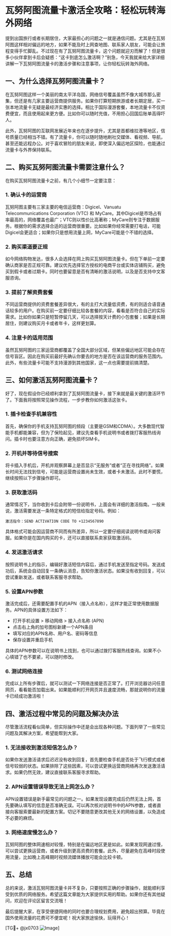 # 瓦努阿图流量卡激活全攻略：轻松玩转海外网络

提到出国旅行或者长期居住，大家最担心的问题之一就是通信问题。尤其是在瓦努阿图这样相对偏远的地方，如果不能及时上网查地图、联系家人朋友，可能会让旅程变得手忙脚乱。不过现在有了瓦努阿图流量卡，这个问题就迎刃而解了！但是很多小伙伴拿到卡后会疑惑：“这卡到底怎么激活啊？”别急，今天我就来给大家详细讲解一下瓦努阿图流量卡的激活步骤和注意事项，让你轻松玩转海外网络。

## 一、为什么选择瓦努阿图流量卡？

在瓦努阿图这样一个美丽的南太平洋岛国，网络信号覆盖虽然不像大城市那么密集，但还是有几家主要运营商提供服务。如果你打算短期旅游或者长期定居，买一张本地流量卡无疑是最经济实惠的选择。相比于国际漫游套餐，本地流量卡不仅资费便宜，而且使用起来更方便。比如你可以随时充值，不用担心回国后账单高得吓人。

此外，瓦努阿图的互联网发展近年来也在逐步提升，尤其是首都维拉港等地区，信号质量已经相当不错。有了流量卡，你可以随时随地刷社交媒体、看视频、导航，甚至还能远程办公。对于喜欢冒险的朋友来说，即使深入偏远地区探险，也能通过流量卡与外界保持联系。

## 二、购买瓦努阿图流量卡需要注意什么？

在购买瓦努阿图流量卡之前，有几个小细节一定要注意：

### 1. 确认卡的运营商
瓦努阿图主要有三家主要的电信运营商：Digicel、Vanuatu Telecommunications Corporation (VTC) 和 MyCare。其中Digicel是市场占有率最高的，网络覆盖也最广；VTC则以性价比高著称；MyCare则专注于数据服务。根据你的需求选择合适的运营商很重要。比如如果你经常需要打电话，可能Digicel会更适合；如果你只是想用流量上网，MyCare可能是个不错的选择。

### 2. 购买渠道要正规
如今网络购物发达，很多人会选择在网上购买瓦努阿图流量卡。但在下单前一定要确认商家是否正规可靠。建议优先选择官方授权的电商平台或实体店铺购买，避免买到假卡或者过期卡。同时也要留意是否有清晰的激活说明，以及是否支持中文客服咨询。

### 3. 提前了解资费套餐
不同运营商提供的资费套餐差异很大，有的主打大流量低资费，有的则适合语音通话较多的用户。在购买前一定要仔细比较各套餐的内容，看看是否符合自己的实际需求。比如你如果只是短暂停留几天，可以选择按天计费的小包套餐；如果是长期居住，则建议购买月卡或者年卡，这样更划算。

### 4. 注意卡的适用范围
虽然瓦努阿图的三家运营商都覆盖了全国大部分区域，但某些偏远地区可能会存在信号盲区。因此在购买前最好先确认你要去的地方是否在该运营商的服务范围内。此外，有些流量卡可能不支持漫游到其他国家，这一点也需要提前搞清楚。

## 三、如何激活瓦努阿图流量卡？

好了，现在假设你已经顺利拿到了瓦努阿图流量卡，接下来就是最关键的激活环节了。下面我将按照常见操作流程，一步步教你如何激活这张卡。

### 1. 插卡检查手机兼容性
首先，确保你的手机支持瓦努阿图的频段（主要是GSM和CDMA）。大多数现代智能手机都能兼容，但为了保险起见，建议先查看手机说明书或者拨打客服热线询问。插卡时也要注意方向正确，避免损坏SIM卡。

### 2. 开机并等待信号搜索
将卡插入手机后，开机并观察屏幕上是否显示“无服务”或者“正在寻找网络”。如果长时间无法找到信号，可能是运营商设置尚未生效，或者卡未激活。此时不要慌，继续按照以下步骤操作即可。

### 3. 获取激活码
通常情况下，当你收到卡后会附带一份说明书，上面会有详细的激活指南。一般来说，激活需要发送一条特定格式的短信给指定号码。例如：
```
激活指令：SEND ACTIVATION CODE TO +1234567890
```
具体格式可能会因运营商不同而有所差异，所以一定要仔细阅读说明书或询问客服。如果你是在国内购买的卡，还可以直接联系卖家获取激活码。

### 4. 发送激活请求
按照说明书上的指示，编辑好激活短信内容后，通过手机发送至指定号码。发送成功后，系统会自动回复一条确认消息，告知你激活状态。如果没有收到回复，可以尝试重新发送，或者联系客服寻求帮助。

### 5. 设置APN参数
激活完成后，还需要配置手机的APN（接入点名称），这样才能正常使用数据服务。APN的具体设置方法如下：
- 打开手机设置 > 移动网络 > 接入点名称 (APN)
- 点击右上角的加号图标新建一个APN条目
- 填写对应的APN名称、用户名、密码等信息
- 保存设置并重启手机

具体的APN参数可以在说明书上找到，也可以通过拨打客服热线查询。如果不小心填错了也不要紧，可以随时修改。

### 6. 测试网络连接
完成以上所有步骤后，就可以测试一下网络连接是否正常了。打开浏览器访问任意网页，看看能否加载出来。如果能顺利打开网页并且速度流畅，那就说明你的流量卡已经成功激活啦！

## 四、激活过程中常见的问题及解决办法

尽管激活流程看似简单，但实际操作中还是会出现各种问题。下面列举了一些常见问题及其解决方案，希望能帮到大家。

### 1. 无法接收到激活短信怎么办？
如果你发送激活请求后迟迟没有收到回复，首先要检查手机是否处于飞行模式或者信号较弱的状态。如果排除了这些因素，可以尝试更换运营商网络再次发送激活请求。如果仍然无效，建议直接联系客服寻求帮助。

### 2. APN设置错误导致无法上网怎么办？
APN设置错误是新手最常见的问题之一。如果发现设置完成后仍然无法上网，首先要确认填写的信息是否准确无误。可以再次核对说明书中的APN参数，或者直接向客服索要最新的配置方案。切记不要随意更改其他无关的网络设置，以免造成不必要的麻烦。

### 3. 网络速度慢怎么办？
瓦努阿图的整体网速相对较慢，特别是在偏远地区更是如此。如果发现网速过慢，可以尝试更换运营商，或者升级到更高资费的套餐。此外，尽量避免在高峰时段使用流量，比如晚上高峰期时视频流媒体播放可能会比较卡顿。

## 五、总结

总的来说，激活瓦努阿图流量卡并不复杂，只要按照正确的步骤操作，就能顺利享受到优质的网络服务。希望这篇文章能为大家提供实用的帮助。如果你还有其他疑问，欢迎在评论区留言交流哦！

最后提醒大家，在享受便捷网络的同时也要合理规划费用，避免超出预算。毕竟在国外使用流量的花费可不便宜呢！祝大家旅途愉快，玩得开心！

[TG💪+ @jx0703 ![Image](https://github.com/user-attachments/assets/dbca1d08-cadb-493c-b0ec-ad6f7a83f270)]